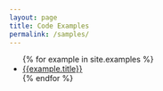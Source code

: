 ```yaml
---
layout: page
title: Code Examples
permalink: /samples/
---
```


<ul>
  {% for example in site.examples %}
  <li><a href="{{site.baseurl}}/{{example.url}}">{{example.title}}</a></li>
  {% endfor %}
</ul>
